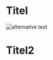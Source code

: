 # Titel
![alternative text](http://www.plantuml.com/plantuml/proxy?cache=no&src=https://github.com/marcofenske-vi/puml-test/blob/main/README.puml)

# Titel2
